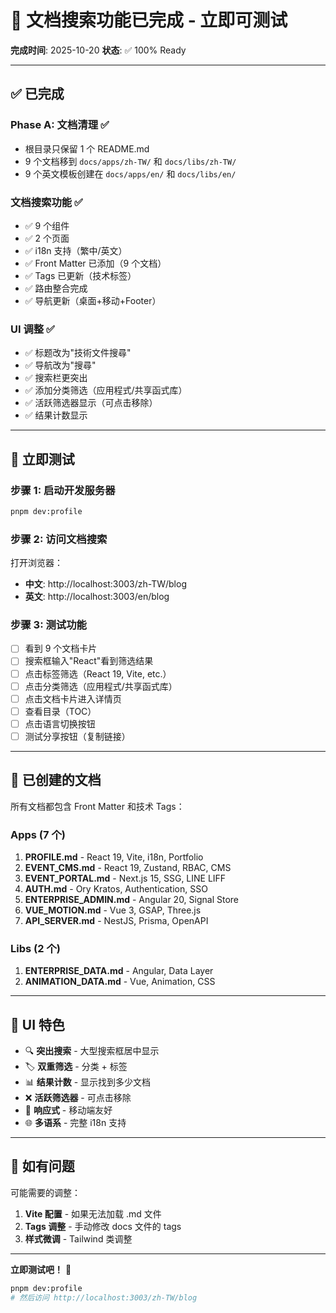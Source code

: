# 🎉 文档搜索功能已完成 - 立即可测试

**完成时间**: 2025-10-20
**状态**: ✅ 100% Ready

---

## ✅ 已完成

### Phase A: 文档清理 ✅

- 根目录只保留 1 个 README.md
- 9 个文档移到 `docs/apps/zh-TW/` 和 `docs/libs/zh-TW/`
- 9 个英文模板创建在 `docs/apps/en/` 和 `docs/libs/en/`

### 文档搜索功能 ✅

- ✅ 9 个组件
- ✅ 2 个页面
- ✅ i18n 支持（繁中/英文）
- ✅ Front Matter 已添加（9 个文档）
- ✅ Tags 已更新（技术标签）
- ✅ 路由整合完成
- ✅ 导航更新（桌面+移动+Footer）

### UI 调整 ✅

- ✅ 标题改为"技術文件搜尋"
- ✅ 导航改为"搜尋"
- ✅ 搜索栏更突出
- ✅ 添加分类筛选（应用程式/共享函式库）
- ✅ 活跃筛选器显示（可点击移除）
- ✅ 结果计数显示

---

## 🚀 立即测试

### 步骤 1: 启动开发服务器

```bash
pnpm dev:profile
```

### 步骤 2: 访问文档搜索

打开浏览器：

- **中文**: http://localhost:3003/zh-TW/blog
- **英文**: http://localhost:3003/en/blog

### 步骤 3: 测试功能

- [ ] 看到 9 个文档卡片
- [ ] 搜索框输入"React"看到筛选结果
- [ ] 点击标签筛选（React 19, Vite, etc.）
- [ ] 点击分类筛选（应用程式/共享函式库）
- [ ] 点击文档卡片进入详情页
- [ ] 查看目录（TOC）
- [ ] 点击语言切换按钮
- [ ] 测试分享按钮（复制链接）

---

## 📂 已创建的文档

所有文档都包含 Front Matter 和技术 Tags：

### Apps (7 个)

1. **PROFILE.md** - React 19, Vite, i18n, Portfolio
2. **EVENT_CMS.md** - React 19, Zustand, RBAC, CMS
3. **EVENT_PORTAL.md** - Next.js 15, SSG, LINE LIFF
4. **AUTH.md** - Ory Kratos, Authentication, SSO
5. **ENTERPRISE_ADMIN.md** - Angular 20, Signal Store
6. **VUE_MOTION.md** - Vue 3, GSAP, Three.js
7. **API_SERVER.md** - NestJS, Prisma, OpenAPI

### Libs (2 个)

1. **ENTERPRISE_DATA.md** - Angular, Data Layer
2. **ANIMATION_DATA.md** - Vue, Animation, CSS

---

## 🎨 UI 特色

- 🔍 **突出搜索** - 大型搜索框居中显示
- 🏷️ **双重筛选** - 分类 + 标签
- 📊 **结果计数** - 显示找到多少文档
- ❌ **活跃筛选器** - 可点击移除
- 📱 **响应式** - 移动端友好
- 🌐 **多语系** - 完整 i18n 支持

---

## 📝 如有问题

可能需要的调整：

1. **Vite 配置** - 如果无法加载 .md 文件
2. **Tags 调整** - 手动修改 docs 文件的 tags
3. **样式微调** - Tailwind 类调整

---

**立即测试吧！** 🚀

```bash
pnpm dev:profile
# 然后访问 http://localhost:3003/zh-TW/blog
```


